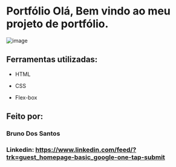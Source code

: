 
# Portfólio Olá, Bem vindo ao meu projeto de portfólio.

![image](https://a.imagem.app/ob0Cwl.th.png)

## Ferramentas utilizadas:

* HTML

* CSS

* Flex-box

## Feito por:

### Bruno Dos Santos

### Linkedin: https://www.linkedin.com/feed/?trk=guest_homepage-basic_google-one-tap-submit

